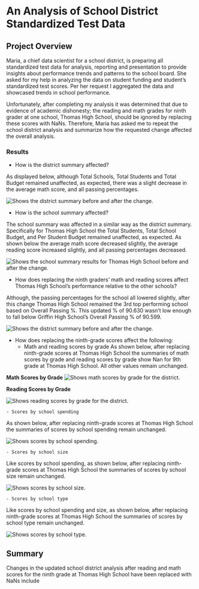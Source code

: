 # An Analysis of School District Standardized Test Data

## Project Overview
Maria, a chief data scientist for a school district, is preparing all standardized test data for analysis, reporting and presentation to provide insights about performance trends and patterns to the school board. She asked for my help in analyzing the data on student funding and student’s standardized test scores. Per her request I aggregated the data and showcased trends in school performance. 

Unfortunately, after completing my analysis it was determined that due to evidence of academic dishonesty; the reading and math grades for ninth grader at one school, Thomas High School, should be ignored by replacing these scores with NaNs. Therefore, Maria has asked me to repeat the school district analysis and summarize how the requested change affected the overall analysis.

### Results
- How is the district summary affected?

As displayed below, although Total Schools, Total Students and Total Budget remained unaffected, as expected, there was a slight decrease in the average math score, and all passing percentages.


<picture>
 <source media="(prefers-color-scheme: light)" srcset="https://github.com/ODaniels852/School_Ditrict_Analysis/raw/main/Resources/district_summary_df.png">
<img alt="Shows the district summary before and after the change."/>

</picture> 

- How is the school summary affected?

The school summary was affected in a similar way as the district summary. Specifically for Thomas High School the Total Students, Total School Budget, and Per Student Budget remained unaffected, as expected. As shown below the average math score decreased slightly, the average reading score increased slightly, and all passing percentages decreased. 
 

<picture>
 <source media="(prefers-color-scheme: light)" srcset="https://github.com/ODaniels852/School_Ditrict_Analysis/raw/main/Resources/per_school_summary_df.png">
<img alt="Shows the school summary  results for Thomas High School before and after the change."/>

</picture> 

- How does replacing the ninth graders’ math and reading scores affect Thomas High School’s performance relative to the other schools?

Although, the passing percentages for the school all lowered slightly, after this change Thomas High School remained the 3rd top performing school based on Overall Passing %. This updated % of 90.630 wasn’t low enough to fall below Griffin High School’s Overall Passing % of 90.599.
 

<picture>
 <source media="(prefers-color-scheme: light)" srcset="https://github.com/ODaniels852/School_Ditrict_Analysis/raw/main/Resources/top_schools.png">
<img alt="Shows the district summary before and after the change."/>

</picture> 

- How does replacing the ninth-grade scores affect the following:
	- Math and reading scores by grade
As shown below, after replacing ninth-grade scores at Thomas High School the summaries of math scores by grade and reading scores by grade show Nan for 9th grade at Thomas High School. All other values remain unchanged.

**Math Scores by Grade**
<picture>
 <source media="(prefers-color-scheme: light)" srcset="https://github.com/ODaniels852/School_Ditrict_Analysis/raw/main/Resources/math_scores_by_grade.png">
<img alt="Shows math scores by grade for the district."/>

</picture> 


**Reading Scores by Grade**
 
<picture>
 <source media="(prefers-color-scheme: light)" srcset="https://github.com/ODaniels852/School_Ditrict_Analysis/raw/main/Resources/reading_scores_by_grade.png">
<img alt="Shows reading scores by grade for the district."/>

</picture> 


	- Scores by school spending
As shown below, after replacing ninth-grade scores at Thomas High School the summaries of scores by school spending remain unchanged.
 
<picture>
 <source media="(prefers-color-scheme: light)" srcset="https://github.com/ODaniels852/School_Ditrict_Analysis/raw/main/Resources/spending_summary_df.png">
<img alt=" Shows scores by school spending."/>

</picture> 


	- Scores by school size
Like scores by school spending, as shown below, after replacing ninth-grade scores at Thomas High School the summaries of scores by school size remain unchanged.
 
<picture>
 <source media="(prefers-color-scheme: light)" srcset="https://github.com/ODaniels852/School_Ditrict_Analysis/raw/main/Resources/size_summary_df.png">
<img alt="Shows scores by school size."/>

</picture> 

	- Scores by school type
Like scores by school spending and size, as shown below, after replacing ninth-grade scores at Thomas High School the summaries of scores by school type remain unchanged.

 
<picture>
 <source media="(prefers-color-scheme: light)" srcset="https://github.com/ODaniels852/School_Ditrict_Analysis/raw/main/Resources/type_summary_df.png">
<img alt="Shows scores by school type."/>

</picture> 

##  Summary
Changes in the updated school district analysis after reading and math scores for the ninth grade at Thomas High School have been replaced with NaNs include
